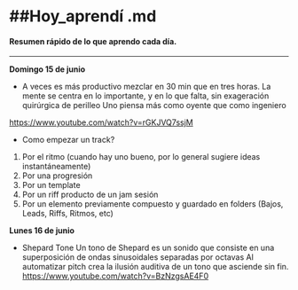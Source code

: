##Hoy_aprendí .md
==============

#### Resumen rápido de lo que aprendo cada día.
----------------

**Domingo 15 de junio**

* A veces es más productivo mezclar en 30 min que en tres horas.
La mente se centra en lo importante, y en lo que falta, sin exageración quirúrgica de perilleo 
Uno piensa más como oyente que como ingeniero      

https://www.youtube.com/watch?v=rGKJVQ7ssjM   

* Como empezar un track?   

1.	Por el ritmo  (cuando hay uno bueno, por lo general sugiere ideas  instantáneamente)  
2.	Por una progresión      
3.	Por un template       
4.	Por un riff producto de un jam sesión      
5.	Por un elemento previamente compuesto y guardado en folders (Bajos, Leads, Riffs, Ritmos, etc)      


**Lunes 16 de junio**

* Shepard Tone 
 Un tono de Shepard es un sonido que consiste en una superposición de ondas sinusoidales separadas por octavas Al automatizar  pitch crea la ilusión auditiva de un tono que asciende sin fin.  
https://www.youtube.com/watch?v=BzNzgsAE4F0   
